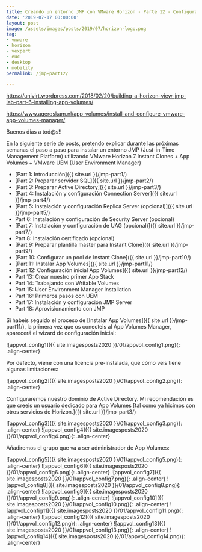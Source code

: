 ```yaml
---
title: Creando un entorno JMP con VMware Horizon - Parte 12 - Configuración inicial App Volumes Manager
date: '2019-07-17 00:00:00'
layout: post
image: /assets/images/posts/2019/07/horizon-logo.png
tag:
- vmware
- horizon
- vexpert
- euc
- desktop
- mobility
permalink: /jmp-part12/

---
```


https://univirt.wordpress.com/2018/02/20/building-a-horizon-view-jmp-lab-part-6-installing-app-volumes/

https://www.ageroskam.nl/app-volumes/install-and-configure-vmware-app-volumes-manager/

Buenos dias a tod@s!!

En la siguiente serie de posts, pretendo explicar durante las próximas semanas el paso a paso para instalar un entorno JMP (Just-in-Time Management Platform) utilizando VMware Horizon 7 Instant Clones + App Volumes + VMware UEM (User Environment Manager) 

- [Part 1: Introducción]({{ site.url }}/jmp-part1/)
- [Part 2: Preparar servidor SQL]({{ site.url }}/jmp-part2/)
- [Part 3: Preparar Active Directory]({{ site.url }}/jmp-part3/)
- [Part 4: Instalación y configuración Connection Server]({{ site.url }}/jmp-part4/)
- [Part 5: Instalación y configuración Replica Server (opcional)]({{ site.url }}/jmp-part5/)
- Part 6: Instalación y configuración de Security Server (opcional)
- [Part 7: Instalación y configuración de UAG (opcional)]({{ site.url }}/jmp-part7/)
- Part 8: Instalación certificado (opcional)
- [Part 9: Preparar plantilla master para Instant Clone]({{ site.url }}/jmp-part9/)
- [Part 10: Configurar un pool de Instant Clone]({{ site.url }}/jmp-part10/)
- [Part 11: Instalar App Volumes]({{ site.url }}/jmp-part11/)
- [Part 12: Configuración inicial App Volumes]({{ site.url }}/jmp-part12/)
- Part 13: Crear nuestro primer App Stack
- Part 14: Trabajando con Writable Volumes
- Part 15: User Environment Manager Installation
- Part 16: Primeros pasos con UEM
- Part 17: Instalación y configuración JMP Server
- Part 18: Aprovisionamiento con JMP

Si habeis seguido el proceso de [Instalar App Volumes]({{ site.url }}/jmp-part11/), la primera vez que os conecteis al App Volumes Manager, aparecerá el wizard de configuración inicial:

![appvol_config1]({{ site.imagesposts2020 }}/01/appvol_config1.png){: .align-center}

Por defecto, viene con una licencia pre-instalada, que cómo veis tiene algunas limitaciones:

![appvol_config2]({{ site.imagesposts2020 }}/01/appvol_config2.png){: .align-center}

Configuraremos nuestro dominio de Active Directory. Mi recomendación es que creeis un usuario dedicado para App Volumes [tal como ya hicimos con otros servicios de Horizon.]({{ site.url }}/jmp-part3/)

![appvol_config3]({{ site.imagesposts2020 }}/01/appvol_config3.png){: .align-center}
![appvol_config4]({{ site.imagesposts2020 }}/01/appvol_config4.png){: .align-center}

Añadiremos el grupo que va a ser administrador de App Volumes:

![appvol_config5]({{ site.imagesposts2020 }}/01/appvol_config5.png){: .align-center}
![appvol_config6]({{ site.imagesposts2020 }}/01/appvol_config6.png){: .align-center}
![appvol_config7]({{ site.imagesposts2020 }}/01/appvol_config7.png){: .align-center}
![appvol_config8]({{ site.imagesposts2020 }}/01/appvol_config8.png){: .align-center}
![appvol_config9]({{ site.imagesposts2020 }}/01/appvol_config9.png){: .align-center}
![appvol_config10]({{ site.imagesposts2020 }}/01/appvol_config10.png){: .align-center}
![appvol_config11]({{ site.imagesposts2020 }}/01/appvol_config11.png){: .align-center}
![appvol_config12]({{ site.imagesposts2020 }}/01/appvol_config12.png){: .align-center}
![appvol_config13]({{ site.imagesposts2020 }}/01/appvol_config13.png){: .align-center}
![appvol_config14]({{ site.imagesposts2020 }}/01/appvol_config14.png){: .align-center}


